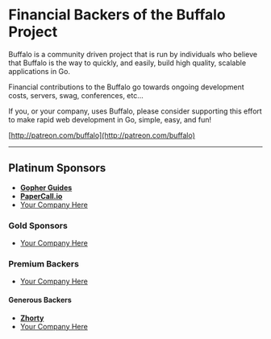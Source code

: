 # Financial Backers of the Buffalo Project

Buffalo is a community driven project that is run by individuals who believe that Buffalo is the way to quickly, and easily, build high quality, scalable applications in Go.

Financial contributions to the Buffalo go towards ongoing development costs, servers, swag, conferences, etc...

If you, or your company, uses Buffalo, please consider supporting this effort to make rapid web development in Go, simple, easy, and fun!

[http://patreon.com/buffalo](http://patreon.com/buffalo)

---

## Platinum Sponsors

* **[Gopher Guides](https://www.gopherguides.com)**
* **[PaperCall.io](https://www.papercall.io)**
* [Your Company Here](http://patreon.com/buffalo)

### Gold Sponsors

* [Your Company Here](http://patreon.com/buffalo)

### Premium Backers

* [Your Company Here](http://patreon.com/buffalo)

#### Generous Backers

* **[Zhorty](https://zhorty.com)**
* [Your Company Here](http://patreon.com/buffalo)

